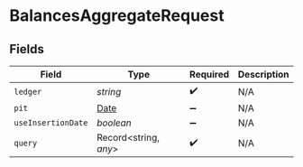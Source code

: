 # BalancesAggregateRequest


## Fields

| Field                                                                                         | Type                                                                                          | Required                                                                                      | Description                                                                                   |
| --------------------------------------------------------------------------------------------- | --------------------------------------------------------------------------------------------- | --------------------------------------------------------------------------------------------- | --------------------------------------------------------------------------------------------- |
| `ledger`                                                                                      | *string*                                                                                      | :heavy_check_mark:                                                                            | N/A                                                                                           |
| `pit`                                                                                         | [Date](https://developer.mozilla.org/en-US/docs/Web/JavaScript/Reference/Global_Objects/Date) | :heavy_minus_sign:                                                                            | N/A                                                                                           |
| `useInsertionDate`                                                                            | *boolean*                                                                                     | :heavy_minus_sign:                                                                            | N/A                                                                                           |
| `query`                                                                                       | Record<string, *any*>                                                                         | :heavy_check_mark:                                                                            | N/A                                                                                           |